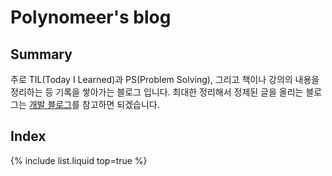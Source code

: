 # Polynomeer's blog

## Summary

주로 TIL(Today I Learned)과 PS(Problem Solving), 그리고 책이나 강의의 내용을 정리하는 등 기록을 쌓아가는 블로그 입니다. 최대한 정리해서 정제된 글을 올리는 블로그는 [개발 블로그](https://velog.io/@polynomeer)를 참고하면 되겠습니다.

## Index

{% include list.liquid top=true %}
